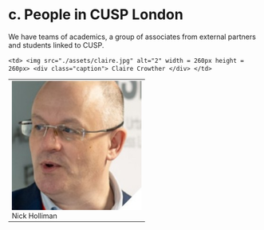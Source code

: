 # c. People in CUSP London

We have teams of academics, a group of associates from external partners and students linked to CUSP.

<table>
  <tr>
    <td> <img src="./assets/nick.jpg" alt="1" width = 260px height = 260px > <div class="caption"> Nick Holliman </div> </td>
      
    <td> <img src="./assets/claire.jpg" alt="2" width = 260px height = 260px> <div class="caption"> Claire Crowther </div> </td>
   </tr> 
</table>
